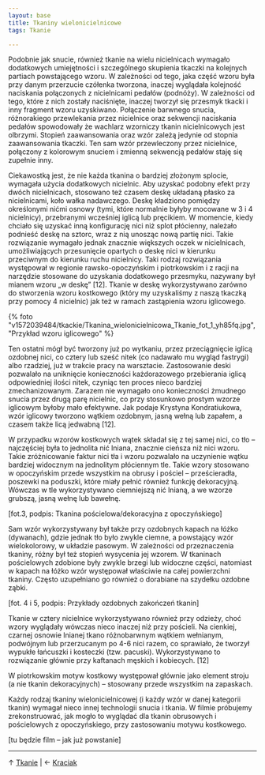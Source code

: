 ```yaml
---
layout: base
title: Tkaniny wielonicielnicowe
tags: Tkanie

---
```

Podobnie jak snucie, również tkanie na wielu nicielnicach wymagało dodatkowych umiejętności i szczególnego skupienia tkaczki na kolejnych partiach powstającego wzoru. W zależności od tego, jaka część wzoru była przy danym przerzucie czółenka tworzona, inaczej wyglądała kolejność naciskania połączonych z nicielnicami pedałów (podnóży). W zależności od tego, które z nich zostały naciśnięte, inaczej tworzył się przesmyk tkacki i inny fragment wzoru uzyskiwano. Połączenie  barwnego snucia, różnorakiego przewlekania przez nicielnice oraz sekwencji naciskania pedałów spowodowały że wachlarz wzorniczy tkanin nicielnicowych jest olbrzymi. Stopień zaawansowania oraz wzór zależą jedynie od stopnia zaawansowania tkaczki. Ten sam wzór przewleczony przez nicielnice, połączony z  kolorowym snuciem  i zmienną sekwencją pedałów staję się zupełnie inny.

Ciekawostką jest, że nie każda tkanina o bardziej złożonym splocie, wymagała użycia dodatkowych nicielnic. Aby uzyskać podobny efekt przy dwóch nicielnicach, stosowano też czasem deskę układaną płasko za nicielnicami, koło wałka nadawczego. Deskę kładziono pomiędzy określonymi nićmi osnowy (tymi, które normalnie byłyby mocowane w 3 i 4 nicielnicy), przebranymi wcześniej iglicą lub pręcikiem. W momencie, kiedy chciało się uzyskać inną konfigurację nici niż splot płócienny, należało podnieść deskę na sztorc, wraz z nią unosząc nową partię nici. Takie rozwiązanie wymagało jednak znacznie większych oczek w nicielnicach, umożliwiających przesunięcie opartych o deskę nici w kierunku przeciwnym do kierunku ruchu nicielnicy. Taki rodzaj rozwiązania występował w regionie rawsko-opoczyńskim i piotrkowskim i z racji na narzędzie stosowane do uzyskania dodatkowego przesmyku, nazywany był mianem wzoru „w deskę” \[12\]. Tkanie w deskę wykorzystywano zarówno do stworzenia wzoru kostkowego (który my uzyskaliśmy z naszą tkaczką przy pomocy 4 nicielnic) jak też w ramach zastąpienia wzoru iglicowego.

{% foto "v1572039484/tkackie/Tkanina_wielonicielnicowa_Tkanie_fot_1_yh85fq.jpg", "Przykład wzoru iglicowego" %}

Ten ostatni mógł być tworzony już po wytkaniu, przez przeciągnięcie iglicą ozdobnej nici, co cztery lub sześć nitek (co nadawało mu wygląd fastrygi) albo rzadziej, już w trakcie pracy na warsztacie. Zastosowanie deski pozwalało na uniknięcie konieczności każdorazowego przebierania iglicą odpowiedniej ilości nitek, czyniąc ten proces nieco bardziej zmechanizowanym. Zarazem nie wymagało ono konieczności żmudnego snucia przez drugą parę nicielnic, co przy stosunkowo prostym wzorze iglicowym byłoby mało efektywne. Jak podaje Krystyna Kondratiukowa, wzór iglicowy tworzono wątkiem ozdobnym, jasną wełną lub zapałem, a czasem także licą jedwabną \[12\].

W przypadku wzorów kostkowych wątek składał się z tej samej nici, co tło – najczęściej była to jednolita nić lniana, znacznie cieńsza niż nici wzoru. Takie zróżnicowanie faktur nici tła i wzoru pozwalało na uczynienie wątku bardziej widocznym na jednolitym płóciennym tle. Takie wzory stosowano w opoczyńskim przede wszystkim na obrusy i pościel – prześcieradła, poszewki na poduszki, które miały pełnić również funkcję dekoracyjną. Wówczas w tle wykorzystywano ciemniejszą nić lnianą, a we wzorze grubszą, jasną wełnę lub bawełnę.

\[fot.3, podpis: Tkanina pościelowa/dekoracyjna z opoczyńskiego\]

Sam wzór wykorzystywany był także przy ozdobnych kapach na łóżko (dywanach), gdzie jednak tło było zwykle ciemne, a powstający wzór wielokolorowy, w układzie pasowym. W zależności od przeznaczenia tkaniny, różny był też stopień wysycenia jej wzorem. W tkaninach pościelowych zdobione były zwykle brzegi lub widoczne części, natomiast w kapach na łóżko wzór występował właściwie na całej powierzchni tkaniny. Często uzupełniano go również o dorabiane na szydełku ozdobne ząbki.

\[fot. 4 i 5, podpis: Przykłady ozdobnych zakończeń tkanin\]

Tkanie w cztery nicielnice wykorzystywano również przy odzieży, choć wzory wyglądały wówczas nieco inaczej niż przy pościeli. Na cienkiej, czarnej osnowie lnianej tkano różnobarwnym wątkiem wełnianym, podwójnym lub przerzucanym po 4-6 nici razem, co sprawiało, że tworzył wypukłe łańcuszki i kosteczki (tzw. pacuski). Wykorzystywano to rozwiązanie głównie przy kaftanach męskich i kobiecych. \[12\]

W piotrkowskim motyw kostkowy występował głównie jako element stroju (a nie tkanin dekoracyjnych) – stosowany przede wszystkim na zapaskach.

Każdy rodzaj tkaniny wielonicielnicowej (i każdy wzór w danej kategorii tkanin) wymagał nieco innej technologii snucia i tkania. W filmie próbujemy zrekonstruować, jak mogło to wyglądać dla tkanin obrusowych i pościelowych z opoczyńskiego, przy zastosowaniu motywu kostkowego.

\[tu będzie film – jak już powstanie\]

***

↑ [Tkanie](/tkanie/#main) | ← [Kraciak](/tkanie/kraciak/#main)